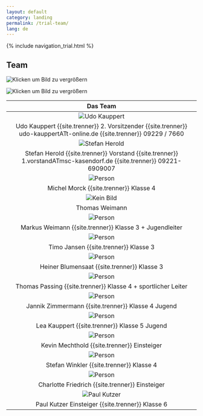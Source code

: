 ```yaml
---
layout: default
category: landing
permalink: /trial-team/
lang: de
---
```


{% include navigation_trial.html %}

## Team

![Klicken um Bild zu vergrößern](https://lh3.googleusercontent.com/JgzFZjf1VQk_4PcM8WgxOAs0cdA_grQB3dfRebuu6LKJIr7HRIBC5IO_HkMtwqQ5Qpi_o7z6SekF7lCd3l9Ob9uN9a6ztxGofxk-BoOyvSn3etDG5OHm_CygwOrg3Vs4096oqdfEpQRld8nwy60YX8upG5XqpwWA2zUJj8YtbVbFRrh-nAIIg_YgWYMj4bcpdwZyM9RV28zyU8QP5-XsJwTeY3ERfaTOdHp918irxJ3GRTWyOHiZ9196Wwhey9Uci79NgEPN6LUlE69QjNBWr2pU0GBOf3bMmWsSZyNMuEgJ2yWYPtax8rIyvi124r8TAG21zJqMLeYjYGIaa78nTl5X22O-L1VrcNe5PEUZ6cvF0ZDEIzMt4GfqjvPqy7jmKzsO5XnhnFfua1rejNFBiTjmGD3XJfCqV-RVtSqNMqj-W6qEv0WbBzJCtZTLkatlq0szNBOYRd1LhvgdGHy06rfrs-NHjw6SQXlu5muYypshGxf8YCTitfy0FuKbgi-GYpZ_JDTdliierinVUTKNCjOLbfzO7L2-BhxlrKSA9Eb0SzCXRSsXIsyGRxeVbKQ3uYIK=w1370-h913-no)

![Klicken um Bild zu vergrößern](https://lh4.googleusercontent.com/-iVD7P1FwC9w/UZEmK4QzMVI/AAAAAAAADes/LBf03Hyct7k/w711-h473-no/IMGP0870.JPG)

| Das Team |
|:--------:|
| ![Udo Kauppert](https://lh4.googleusercontent.com/3li14t_HWAZ5lkrMtZ8fPWJzO-0wEe83z-m2oqlrZro=w150-h193-p-no)
| Udo Kauppert {{site.trenner}} 2. Vorsitzender  {{site.trenner}} udo-kauppertATt-online.de {{site.trenner}}  09229 / 7660 |
| ![Stefan Herold](https://lh3.googleusercontent.com/T5SHb4qb7OIfhZl8_a7RzI-yXdb7ESqFgkbi0_u3lTQ=w181-h222-p-no) |
| Stefan Herold {{site.trenner}} Vorstand {{site.trenner}} 1.vorstandATmsc-kasendorf.de {{site.trenner}} 09221-6909007 |
| ![Person](https://lh5.googleusercontent.com/9Y3oPYtRep_SKYgdIOZNr_zQ_XRb3MgwwDj06Ow5ifY=w180-h176-p-no) |
| Michel Morck {{site.trenner}} Klasse 4 |
|  ![Kein Bild](http://) |
|  Thomas Weimann |
| ![Person](https://lh6.googleusercontent.com/LGm-nV2_UCrz-q-8oe6hL604oCe_ky_gPkV2HdnmMJ8=w137-h207-p-no) |
| Markus Weimann {{site.trenner}} Klasse 3 + Jugendleiter  |
| ![Person](https://lh5.googleusercontent.com/c4pjh1One-b3aj1-kndZ4pjJFQtSWEXEwb_gFpOfiu4=w284-h212-p-no) |
| Timo Jansen {{site.trenner}} Klasse 3 |
| ![Person](https://lh6.googleusercontent.com/5-8txWBxjYHGAsKzLLLnpJlcjNsmTWiIkA4aryZ0Q2I=w283-h212-p-no) |
| Heiner Blumensaat {{site.trenner}} Klasse 3 |
| ![Person](https://lh6.googleusercontent.com/MGocEJLPjcFJcStHuq4RV1cS4QAZEPJqVYGoclCEEds=w283-h212-p-no) |
| Thomas Passing {{site.trenner}} Klasse 4 + sportlicher Leiter |
| ![Person](https://lh5.googleusercontent.com/7ZdUOu030RvmziSvYRIgtJ-lcCZiacjomrnwJEGzBno=w148-h222-p-no) |
| Jannik Zimmermann {{site.trenner}} Klasse 4 Jugend |
| ![Person](https://lh6.googleusercontent.com/ij0NWpNuGlL0CQxG2ApfKpnrOTq7fk4otM1WlSn8OUY=w165-h207-p-no) |
| Lea Kauppert {{site.trenner}} Klasse 5 Jugend |
| ![Person](https://lh5.googleusercontent.com/VZV8YPJtfCAV5SjM1y4ZfIr8B0Y7gaL6Rd0I__HDSh4=w183-h222-p-no) |
| Kevin Mechthold {{site.trenner}} Einsteiger |
| ![Person](https://lh6.googleusercontent.com/083_K634rP6HvQKsVWZ8PxKVsRlNf-ctouOWZIs6DL8=w283-h212-p-no) |
| Stefan Winkler {{site.trenner}} Klasse 4 |
| ![Person](https://lh3.googleusercontent.com/S05rCZ2lYmd4QHygeDhkgK76aKmb0ck3KRTshiPE_48=w276-h207-p-no) |
| Charlotte Friedrich {{site.trenner}} Einsteiger |
| ![Paul Kutzer](https://lh3.googleusercontent.com/-N0CxIUd8UA0/VPQbpTsFmRI/AAAAAAAAFY0/yV_qnEQFiW4/w480-h360-no/CIMG4272-001.JPG) |
| Paul Kutzer Einsteiger  {{site.trenner}}  Klasse 6 |
